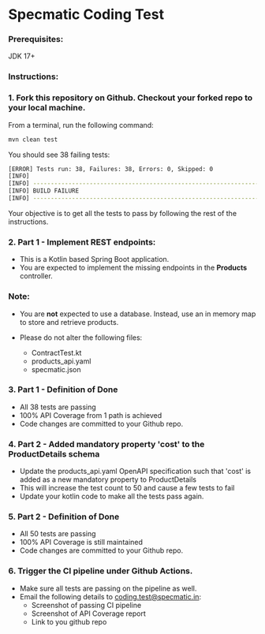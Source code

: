 # Specmatic Coding Test

### Prerequisites:
JDK 17+

### Instructions:

### 1. Fork this repository on Github. Checkout your forked repo to your local machine.  
From a terminal, run the following command:
```bash
mvn clean test
```
You should see 38 failing tests:
```bash
[ERROR] Tests run: 38, Failures: 38, Errors: 0, Skipped: 0
[INFO] 
[INFO] ------------------------------------------------------------------------
[INFO] BUILD FAILURE
[INFO] ------------------------------------------------------------------------
```
Your objective is to get all the tests to pass by following the rest of the instructions.

### 2. Part 1 - Implement REST endpoints:
- This is a Kotlin based Spring Boot application.  
- You are expected to implement the missing endpoints in the **Products** controller.

### Note:
- You are **not** expected to use a database. Instead, use an in memory map to store and retrieve products.

- Please do not alter the following files:
  - ContractTest.kt
  - products_api.yaml
  - specmatic.json

### 3. Part 1 - Definition of Done
- All 38 tests are passing
- 100% API Coverage from 1 path is achieved
- Code changes are committed to your Github repo.

### 4. Part 2 - Added mandatory property 'cost' to the ProductDetails schema
- Update the products_api.yaml OpenAPI specification such that 'cost' is added as a new mandatory property to ProductDetails
- This will increase the test count to 50 and cause a few tests to fail
- Update your kotlin code to make all the tests pass again.

### 5. Part 2 - Definition of Done
- All 50 tests are passing
- 100% API Coverage is still maintained
- Code changes are committed to your Github repo.

### 6. Trigger the CI pipeline under Github Actions. 
- Make sure all tests are passing on the pipeline as well.
- Email the following details to coding.test@specmatic.in:
  - Screenshot of passing CI pipeline
  - Screenshot of API Coverage report
  - Link to you github repo
